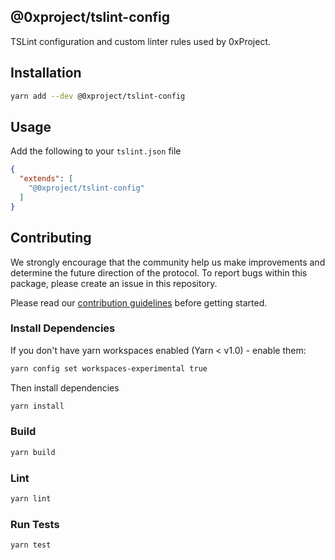 @0xproject/tslint-config
------

TSLint configuration and custom linter rules used by 0xProject.

## Installation

```bash
yarn add --dev @0xproject/tslint-config
```

## Usage

Add the following to your `tslint.json` file
```json
{
  "extends": [
    "@0xproject/tslint-config"
  ]
}
```

## Contributing

We strongly encourage that the community help us make improvements and determine the future direction of the protocol. To report bugs within this package, please create an issue in this repository.

Please read our [contribution guidelines](../../CONTRIBUTING.md) before getting started.

### Install Dependencies

If you don't have yarn workspaces enabled (Yarn < v1.0) - enable them:
```bash
yarn config set workspaces-experimental true
```

Then install dependencies
```bash
yarn install
```

### Build

```bash
yarn build
```

### Lint

```bash
yarn lint
```

### Run Tests

```bash
yarn test
```
